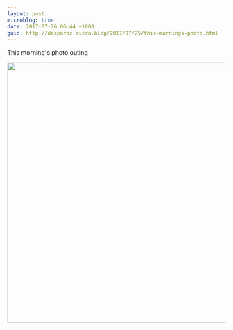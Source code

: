 ```yaml
---
layout: post
microblog: true
date: 2017-07-26 06:44 +1000
guid: http://desparoz.micro.blog/2017/07/25/this-mornings-photo.html
---
```

This morning's photo outing 

<img src="http://desparoz.me/uploads/2017/15af71cd0a.jpg" width="600" height="600" style="height: auto" />
